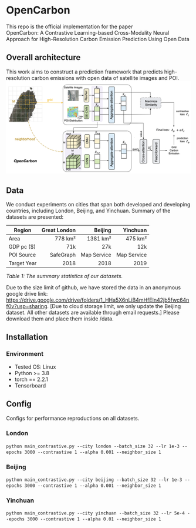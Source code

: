 # OpenCarbon

This repo is the official implementation for the paper   
OpenCarbon: A Contrastive Learning-based Cross-Modality Neural Approach for High-Resolution Carbon Emission Prediction Using Open Data

## Overall architecture
This work aims to construct a prediction framework that predicts high-resolution carbon emissions with open data of satellite images and POI. 
![Overall framework](framework.png)


## Data
We conduct experiments on cities that span both developed and developing countries, including London, Beijing, and Yinchuan. Summary of the datasets are presented:

| Region      | Great London | Beijing     | Yinchuan   |
|-------------|-------------:|------------:|-----------:|
| Area        | 778 km²      | 1381 km²    | 475 km²    |
| GDP pc ($)  | 71k          | 27k         | 12k        |
| POI Source  | SafeGraph    | Map Service | Map Service|
| Target Year | 2018         | 2018        | 2019       |

*Table 1: The summary statistics of our datasets.*

Due to the size limit of github, we have stored the data in an anonymous google drive link: https://drive.google.com/drive/folders/1_HHa5X6nLiB4mHfEIn42jb5fwc64nf0v?usp=sharing. 
[Due to cloud storage limit, we only update the Beijing dataset. All other datasets are available through email requests.] 
Please download them and place them inside /data.

## Installation
### Environment
- Tested OS: Linux
- Python >= 3.8
- torch == 2.2.1
- Tensorboard


## Config 
Configs for performance reproductions on all datasets. 


### London
```
python main_contrastive.py --city london --batch_size 32 --lr 1e-3 --epochs 3000 --contrastive 1 --alpha 0.001 --neighbor_size 1
```

### Beijing
```
python main_contrastive.py --city beijing --batch_size 32 --lr 1e-3 --epochs 3000 --contrastive 1 --alpha 0.001 --neighbor_size 1
```

### Yinchuan
```
python main_contrastive.py --city yinchuan --batch_size 32 --lr 5e-4 --epochs 3000 --contrastive 1 --alpha 0.01 --neighbor_size 1
```
